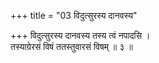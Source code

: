 +++
title = "03 विदुत्सुरस्य दानवस्य"

+++
विदुत्सुरस्य दानवस्य तस्य त्वं नपादसि ।  
तस्याग्रेरसं विषं ततस्तुवारसं विषम् ॥ ३ ॥